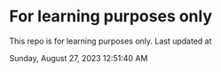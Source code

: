 # For learning purposes only
This repo is for learning purposes only.
Last updated at

Sunday, August 27, 2023 12:51:40 AM

